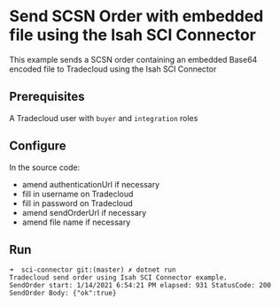 # Send SCSN Order with embedded file using the Isah SCI Connector

This example sends a SCSN order containing an embedded Base64 encoded file to Tradecloud using the Isah SCI Connector

## Prerequisites

A Tradecloud user with `buyer` and `integration` roles

## Configure

In the source code:

- amend authenticationUrl if necessary
- fill in username on Tradecloud
- fill in password on Tradecloud
- amend sendOrderUrl if necessary
- amend file name if necessary

## Run

``` shell
➜  sci-connector git:(master) ✗ dotnet run
Tradecloud send order using Isah SCI Connector example.
SendOrder start: 1/14/2021 6:54:21 PM elapsed: 931 StatusCode: 200
SendOrder Body: {"ok":true}
```
